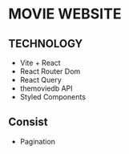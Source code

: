 # MOVIE WEBSITE

## TECHNOLOGY
- Vite + React
- React Router Dom
- React Query
- themoviedb API
- Styled Components

## Consist
- Pagination
